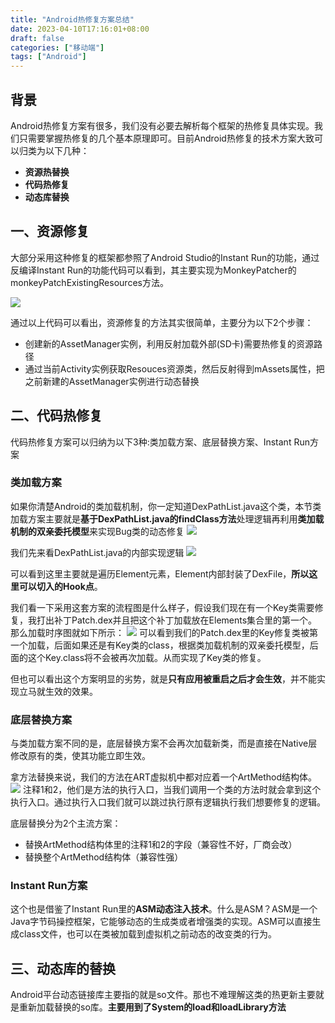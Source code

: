 ```yaml
---
title: "Android热修复方案总结"
date: 2023-04-10T17:16:01+08:00
draft: false
categories: ["移动端"]
tags: ["Android"]
---
```


## 背景

Android热修复方案有很多，我们没有必要去解析每个框架的热修复具体实现。我们只需要掌握热修复的几个基本原理即可。目前Android热修复的技术方案大致可以归类为以下几种：

* **资源热替换**
* **代码热修复**
* **动态库替换**

## 一、资源修复

大部分采用这种修复的框架都参照了Android Studio的Instant Run的功能，通过反编译Instant Run的功能代码可以看到，其主要实现为MonkeyPatcher的monkeyPatchExistingResources方法。

![](/images/hot_fix_1.webp)

通过以上代码可以看出，资源修复的方法其实很简单，主要分为以下2个步骤：

* 创建新的AssetManager实例，利用反射加载外部(SD卡)需要热修复的资源路径
* 通过当前Activity实例获取Resouces资源类，然后反射得到mAssets属性，把之前新建的AssetManager实例进行动态替换

## 二、代码热修复

代码热修复方案可以归纳为以下3种:类加载方案、底层替换方案、Instant Run方案

### 类加载方案

如果你清楚Android的类加载机制，你一定知道DexPathList.java这个类，本节类加载方案主要就是**基于DexPathList.java的findClass方法**处理逻辑再利用**类加载机制的双亲委托模型**来实现Bug类的动态修复
![](/images/hot_fix_2.webp)

我们先来看DexPathList.java的内部实现逻辑
![](/images/hot_fix_3.webp)

可以看到这里主要就是遍历Element元素，Element内部封装了DexFile，**所以这里可以切入的Hook点**。

我们看一下采用这套方案的流程图是什么样子，假设我们现在有一个Key类需要修复，我打出补丁Patch.dex并且把这个补丁加载放在Elements集合里的第一个。那么加载时序图就如下所示：
![](/images/hot_fix_4.webp)
可以看到我们的Patch.dex里的Key修复类被第一个加载，后面如果还是有Key类的class，根据类加载机制的双亲委托模型，后面的这个Key.class将不会被再次加载。从而实现了Key类的修复。

但也可以看出这个方案明显的劣势，就是**只有应用被重启之后才会生效**，并不能实现立马就生效的效果。

### 底层替换方案
与类加载方案不同的是，底层替换方案不会再次加载新类，而是直接在Native层修改原有的类，使其功能立即生效。

拿方法替换来说，我们的方法在ART虚拟机中都对应着一个ArtMethod结构体。
![](/images/hot_fix_5.webp)
注释1和2，他们是方法的执行入口，当我们调用一个类的方法时就会拿到这个执行入口。通过执行入口我们就可以跳过执行原有逻辑执行我们想要修复的逻辑。

底层替换分为2个主流方案：
* 替换ArtMethod结构体里的注释1和2的字段（兼容性不好，厂商会改）
* 替换整个ArtMethod结构体（兼容性强）

### Instant Run方案
这个也是借鉴了Instant Run里的**ASM动态注入技术**。什么是ASM？ASM是一个Java字节码操控框架，它能够动态的生成类或者增强类的实现。ASM可以直接生成class文件，也可以在类被加载到虚拟机之前动态的改变类的行为。

## 三、动态库的替换
Android平台动态链接库主要指的就是so文件。那也不难理解这类的热更新主要就是重新加载替换的so库。**主要用到了System的load和loadLibrary方法**
